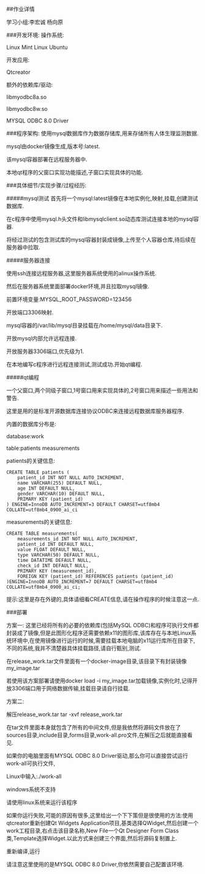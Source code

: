 ##作业详情

学习小组:李宏诚 杨向原



###开发环境:
操作系统:

Linux Mint Linux Ubuntu

开发应用:

Qtcreator

额外的依赖库/驱动:

libmyodbc8a.so  

libmyodbc8w.so

MYSQL ODBC 8.0 Driver

###程序架构:
使用mysql数据库作为数据存储库,用来存储所有人体生理监测数据.

mysql由docker镜像生成,版本号:latest.

该mysql容器部署在远程服务器中.

本地qt程序的父窗口实现功能描述,子窗口实现具体的功能.

###具体细节/实现步骤/过程经历:

#####mysql测试
首先将一个mysql:latest镜像在本地实例化,映射,挂载,创建测试数据库.

在c程序中使用mysql.h头文件和libmysqlclient.so动态库测试连接本地的mysql容器.

将经过测试的包含测试库的mysql容器封装成镜像,上传至个人容器仓库,待后续在服务器中拉取.

#####服务器连接

使用ssh连接远程服务器,这里服务器系统使用的alinux操作系统.

然后在服务器系统里面部署docker环境,并且拉取mysql镜像.

前置环境变量:MYSQL_ROOT_PASSWORD=123456

开放端口3306映射.

mysql容器的/var/lib/mysql目录挂载在/home/mysql/data目录下.

开放mysql内部允许远程连接.

开放服务器3306端口,优先级为1.

在本地编写c程序进行远程连接测试,测试成功.开始qt编程.

#####qt编程

一个父窗口,两个同级子窗口,1号窗口用来实现具体的,2号窗口用来描述一些用法和警告.

这里是用的是标准开源数据库连接协议ODBC来连接远程数据库服务器程序.

内置的数据库分布是:

database:work

table:patients measurements

patients的关键信息:

    CREATE TABLE patients (
        patient_id INT NOT NULL AUTO_INCREMENT,
        name VARCHAR(255) DEFAULT NULL,
        age INT DEFAULT NULL,
        gender VARCHAR(10) DEFAULT NULL,
        PRIMARY KEY (patient_id)
    ) ENGINE=InnoDB AUTO_INCREMENT=3 DEFAULT CHARSET=utf8mb4 COLLATE=utf8mb4_0900_ai_ci

measurements的关键信息:

    CREATE TABLE measurements(
        measurements_id INT NOT NULL AUTO_INCREMENT,
        patient_id INT DEFAULT NULL,
        value FLOAT DEFAULT NULL,
        type VARCHAR(50) DEFAULT NULL,
        time DATATIME DEFAULT NULL,
        check_id INT DEFAULT NULL,
        PRIMARY KEY (measurement_id),
        FOREIGN KEY (patient_id) REFERENCES patients (patient_id)
    )ENGINE=InnoDB AUTO_INCREMENT=7 DEFAULT CHARSET=utf8mb4 COLLATE=utf8mb4_0900_ai_ci;


提示:这里是存在外键的,具体请细看CREATE信息,请在操作程序的时候注意这一点.


###部署

方案一:
这里已经将所有的必要的依赖库(包括MySQL ODBC)和程序可执行文件都封装成了镜像,但是此图形化程序还需要依赖x11的图形库,该库存在与本地Linux系统环境中,在使用镜像进行运行的时候,需要挂载本地电脑的x11运行库所在目录下,不同的系统,我并不清楚器具体挂载路径,请自行甄别,测试.

在release_work.tar文件里面有一个docker-image目录,该目录下有封装镜像my_image.tar

若使用该方案部署请使用docker load -i my_image.tar加载镜像,实例化时,记得开放3306端口用于网络数据传输,挂载目录请自行挂载.

方案二:

解压release_work.tar
tar -xvf release_work.tar

在tar文件里面本身就包含了所有的中间文件,但是我依然将源码文件放在了sources目录,include目录,forms目录,work-all.pro文件,在解压之后就能直接看见.

如果你的电脑里面有MYSQL ODBC 8.0 Driver驱动,那么你可以直接尝试运行work-all可执行文件,

Linux中输入:./work-all

windows系统不支持

请使用linux系统来运行该程序

如果你运行失败,可能的原因有很多,这里给出一个下下策但是很使用的方法:使用qtcreator重新创建Qt Widgets Application项目,基类选择QWidget,然后创建一个work工程目录,右点击该目录名称,New File一个Qt Designer Form Class类,Template选择Widget.以此方式来创建三个界面,然后将源码复制置上.

重新编译,运行

请注意这里使用的是MYSQL ODBC 8.0 Driver,你依然需要自己配置该环境.
